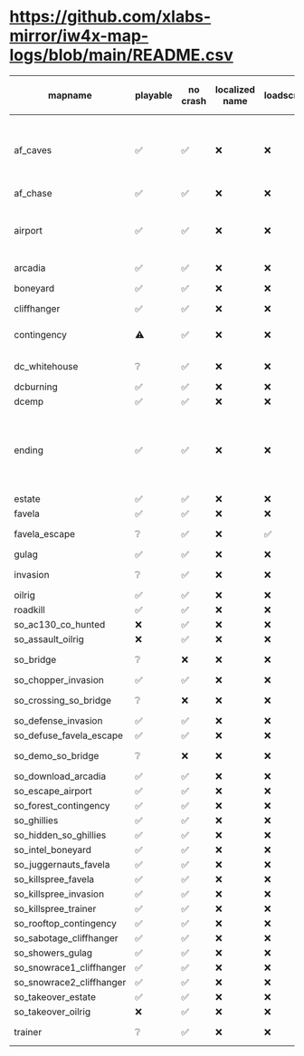 # https://github.com/xlabs-mirror/iw4x-map-logs/blob/main/README.csv

|mapname                 |playable|no crash|localized name|loadscreen|compass|no error viewmodel|no invisible props|error                                                     |notes                                               |
|------------------------|--------|--------|--------------|----------|-------|------------------|------------------|----------------------------------------------------------|----------------------------------------------------|
|af_caves                |✅       |✅       |❌             |❌         |✅      |✅                 |✅                 |                                                          |tank with jeep hitbox; can glitch under map         |
|af_chase                |✅       |✅       |❌             |❌         |✅      |✅                 |✅                 |                                                          |                                                    |
|airport                 |✅       |✅       |❌             |❌         |❌      |✅                 |✅                 |                                                          |black devball over the map (visible)                |
|arcadia                 |✅       |✅       |❌             |❌         |✅      |✅                 |✅                 |                                                          |                                                    |
|boneyard                |✅       |✅       |❌             |❌         |✅      |✅                 |✅                 |                                                          |had script loop error                               |
|cliffhanger             |✅       |✅       |❌             |❌         |✅      |✅                 |❌                 |                                                          |                                                    |
|contingency             |⚠️      |✅       |❌             |❌         |✅      |✅                 |✅                 |                                                          |stutters; invisible grenades;                       |
|dc_whitehouse           |❔       |✅       |❌             |❌         |❔      |✅                 |✅                 |Could not load rawfile 'maps/_utility.gsc'                |                                                    |
|dcburning               |✅       |✅       |❌             |❌         |✅      |✅                 |✅                 |                                                          |                                                    |
|dcemp                   |✅       |✅       |❌             |❌         |✅      |✅                 |✅                 |                                                          |                                                    |
|ending                  |✅       |✅       |❌             |❌         |✅      |✅                 |✅                 |                                                          |weapon pickups with low ammo; ammo boxes not working|
|estate                  |✅       |✅       |❌             |❌         |✅      |✅                 |✅                 |                                                          |                                                    |
|favela                  |✅       |✅       |❌             |❌         |✅      |✅                 |✅                 |                                                          |                                                    |
|favela_escape           |❔       |✅       |❌             |✅         |❔      |✅                 |✅                 |Could not load rawfile 'maps/_utility.gsc'                |                                                    |
|gulag                   |✅       |✅       |❌             |❌         |✅      |✅                 |✅                 |                                                          |                                                    |
|invasion                |❔       |✅       |❌             |❌         |❔      |✅                 |✅                 |Could not load rawfile 'maps/_compass.gsc'                |                                                    |
|oilrig                  |✅       |✅       |❌             |❌         |✅      |✅                 |✅                 |                                                          |                                                    |
|roadkill                |✅       |✅       |❌             |❌         |✅      |✅                 |✅                 |                                                          |                                                    |
|so_ac130_co_hunted      |❌       |✅       |❌             |❌         |❌      |✅                 |✅                 |                                                          |                                                    |
|so_assault_oilrig       |❌       |✅       |❌             |❌         |❌      |❌                 |✅                 |                                                          |                                                    |
|so_bridge               |❔       |❌       |❌             |❌         |❔      |❔                 |✅                 |Could not load rawfile 'maps/mp/so_bridge.gsc'            |                                                    |
|so_chopper_invasion     |✅       |✅       |❌             |❌         |❌      |✅                 |✅                 |                                                          |                                                    |
|so_crossing_so_bridge   |❔       |❌       |❌             |❌         |❔      |❔                 |✅                 |Could not load rawfile 'maps/mp/so_crossing_so_bridge.gsc'|                                                    |
|so_defense_invasion     |✅       |✅       |❌             |❌         |❌      |✅                 |✅                 |                                                          |                                                    |
|so_defuse_favela_escape |✅       |✅       |❌             |❌         |❌      |✅                 |✅                 |                                                          |                                                    |
|so_demo_so_bridge       |❔       |❌       |❌             |❌         |❔      |❔                 |✅                 |Could not load rawfile 'maps/mp/so_demo_so_bridge.gsc'    |                                                    |
|so_download_arcadia     |✅       |✅       |❌             |❌         |❌      |✅                 |✅                 |                                                          |                                                    |
|so_escape_airport       |✅       |✅       |❌             |❌         |❌      |✅                 |✅                 |                                                          |                                                    |
|so_forest_contingency   |✅       |✅       |❌             |❌         |❌      |✅                 |✅                 |                                                          |                                                    |
|so_ghillies             |✅       |✅       |❌             |❌         |❌      |✅                 |✅                 |                                                          |                                                    |
|so_hidden_so_ghillies   |✅       |✅       |❌             |❌         |❌      |✅                 |✅                 |                                                          |                                                    |
|so_intel_boneyard       |✅       |✅       |❌             |❌         |❌      |✅                 |✅                 |                                                          |                                                    |
|so_juggernauts_favela   |✅       |✅       |❌             |❌         |❌      |✅                 |✅                 |                                                          |                                                    |
|so_killspree_favela     |✅       |✅       |❌             |❌         |❌      |✅                 |✅                 |                                                          |                                                    |
|so_killspree_invasion   |✅       |✅       |❌             |❌         |❌      |✅                 |✅                 |                                                          |                                                    |
|so_killspree_trainer    |✅       |✅       |❌             |❌         |❌      |✅                 |✅                 |                                                          |                                                    |
|so_rooftop_contingency  |✅       |✅       |❌             |❌         |❌      |✅                 |✅                 |                                                          |                                                    |
|so_sabotage_cliffhanger |✅       |✅       |❌             |❌         |❌      |✅                 |❌                 |                                                          |                                                    |
|so_showers_gulag        |✅       |✅       |❌             |❌         |❌      |✅                 |✅                 |                                                          |                                                    |
|so_snowrace1_cliffhanger|✅       |✅       |❌             |❌         |❌      |✅                 |❌                 |                                                          |                                                    |
|so_snowrace2_cliffhanger|✅       |✅       |❌             |❌         |❌      |✅                 |❌                 |                                                          |                                                    |
|so_takeover_estate      |✅       |✅       |❌             |❌         |❌      |✅                 |✅                 |                                                          |                                                    |
|so_takeover_oilrig      |❌       |✅       |❌             |❌         |❌      |❌                 |✅                 |                                                          |                                                    |
|trainer                 |❔       |✅       |❌             |❌         |❔      |✅                 |✅                 |Could not load rawfile 'maps/_utility.gsc'                |                                                    |
